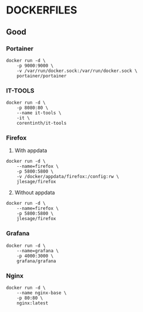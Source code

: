 # DOCKERFILES

## Good 

### Portainer 
```
docker run -d \
	-p 9000:9000 \
  	-v /var/run/docker.sock:/var/run/docker.sock \
  	portainer/portainer
```


### IT-TOOLS
```
docker run -d \
	-p 8080:80 \
	--name it-tools \
	-it \
	corentinth/it-tools
```

### Firefox

1. With appdata
```
docker run -d \
    --name=firefox \
    -p 5800:5800 \
    -v /docker/appdata/firefox:/config:rw \
    jlesage/firefox
```

2. Without appdata
```
docker run -d \
    --name=firefox \
    -p 5800:5800 \
    jlesage/firefox
```

### Grafana
```
docker run -d \
	--name=grafana \
	-p 4000:3000 \
	grafana/grafana
```


### Nginx
```
docker run -d \
	--name nginx-base \
	-p 80:80 \
	nginx:latest
```
